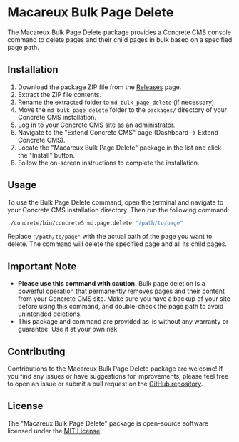 # Macareux Bulk Page Delete

The Macareux Bulk Page Delete package provides a Concrete CMS console command to delete pages and their child pages in bulk based on a specified page path.

## Installation

1. Download the package ZIP file from the [Releases](https://github.com/macareuxdigital/md_bulk_page_delete/releases) page.
2. Extract the ZIP file contents.
3. Rename the extracted folder to `md_bulk_page_delete` (if necessary).
4. Move the `md_bulk_page_delete` folder to the `packages/` directory of your Concrete CMS installation.
5. Log in to your Concrete CMS site as an administrator.
6. Navigate to the "Extend Concrete CMS" page (Dashboard -> Extend Concrete CMS).
7. Locate the "Macareux Bulk Page Delete" package in the list and click the "Install" button.
8. Follow the on-screen instructions to complete the installation.

## Usage

To use the Bulk Page Delete command, open the terminal and navigate to your Concrete CMS installation directory. Then run the following command:

```bash
./concrete/bin/concrete5 md:page:delete "/path/to/page"
```

Replace `"/path/to/page"` with the actual path of the page you want to delete. The command will delete the specified page and all its child pages.

## Important Note

- **Please use this command with caution.** Bulk page deletion is a powerful operation that permanently removes pages and their content from your Concrete CMS site. Make sure you have a backup of your site before using this command, and double-check the page path to avoid unintended deletions.
- This package and command are provided as-is without any warranty or guarantee. Use it at your own risk.

## Contributing

Contributions to the Macareux Bulk Page Delete package are welcome! If you find any issues or have suggestions for improvements, please feel free to open an issue or submit a pull request on the [GitHub repository](https://github.com/macareuxdigital/md_bulk_page_delete).

## License

The "Macareux Bulk Page Delete" package is open-source software licensed under the [MIT License](LICENSE).

